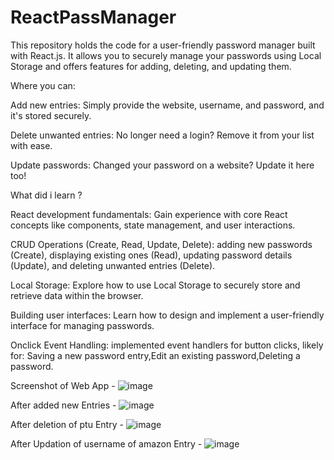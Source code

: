# ReactPassManager
This repository holds the code for a user-friendly password manager built with React.js. It allows you to securely manage your passwords using Local Storage and offers features for adding, deleting, and updating them.

Where you can:

Add new entries: Simply provide the website, username, and password, and it's stored securely.

Delete unwanted entries: No longer need a login? Remove it from your list with ease.

Update passwords: Changed your password on a website? Update it here too!

What did i learn ?

React development fundamentals: Gain experience with core React concepts like components, state management, and user interactions.

CRUD Operations (Create, Read, Update, Delete): adding new passwords (Create), displaying existing ones (Read), updating password details (Update), and deleting unwanted entries (Delete).

Local Storage: Explore how to use Local Storage to securely store and retrieve data within the browser.

Building user interfaces: Learn how to design and implement a user-friendly interface for managing passwords.

Onclick Event Handling: implemented event handlers for button clicks, likely for: Saving a new password entry,Edit an existing password,Deleting a password.

Screenshot of Web App -
![image](https://github.com/aspreet31/react-pass-manager/assets/103019348/2991dacf-eae9-4e87-ad05-271c72bad0bd)

After added new Entries -
![image](https://github.com/aspreet31/react-pass-manager/assets/103019348/cdbf27e6-3291-4cc6-8412-d187bb37eed6)

After deletion of ptu Entry - 
![image](https://github.com/aspreet31/react-pass-manager/assets/103019348/60fb111c-29a3-4ce4-85a1-83a9ceac5961)

After Updation of username of  amazon Entry - 
![image](https://github.com/aspreet31/react-pass-manager/assets/103019348/dbf77fb4-07dc-4b4d-bcff-07f77333e18b)






